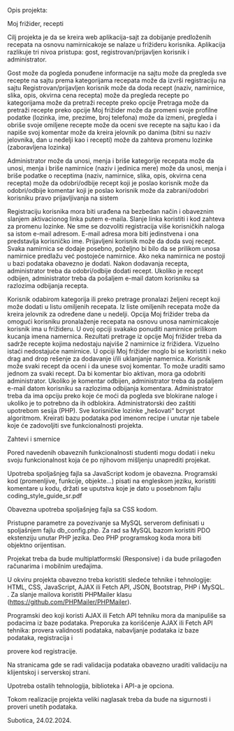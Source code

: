 Opis projekta:

Moj frižider, recepti

Cilj projekta je da se kreira web aplikacija-sajt za dobijanje predloženih recepata na osnovu namirnicakoje se nalaze u frižideru korisnika. Aplikacija razlikuje tri nivoa pristupa: gost, registrovan/prijavljen korisnik i administrator.

Gost
može da pogleda ponuđene informacije na sajtu
može da pregleda sve recepte na sajtu prema kategorijama recepata
može da izvrši registraciju na sajtu Registrovan/prijavljen korisnik
može da doda recept (naziv, namirnice, slika, opis, okvirna cena recepta)
može da pregleda recepte po kategorijama
može da pretraži recepte preko opcije Pretraga
može da pretraži recepte preko opcije Moj frižider
može da promeni svoje profilne podatke (lozinka, ime, prezime, broj telefona)
može da izmeni, pregleda i obriše svoje omiljene recepte
može da oceni sve recepte na sajtu kao i da napiše svoj komentar
može da kreira jelovnik po danima (bitni su naziv jelovnika, dan u nedelji kao i recepti)
može da zahteva promenu lozinke (zaboravljena lozinka)

Administrator
može da unosi, menja i briše kategorije recepata
može da unosi, menja i briše namirnice (naziv i jedinica mere)
može da unosi, menja i briše podatke o receptima (naziv, namirnice, slika, opis, okvirna cena recepta)
može da odobri/odbije recept koji je poslao korisnik
može da odobri/odbije komentar koji je poslao korisnik
može da zabrani/odobri korisniku pravo prijavljivanja na sistem

Registraciju korisnika mora biti urađena na bezbedan način i obaveznim slanjem aktivacionog linka putem e-maila. Slanje linka koristiti i kod zahteva za promenu lozinke. Ne sme se dozvoliti registracija više korisničkih naloga sa istom e-mail adresom. E-mail adresa mora biti jedinstvena i ona predstavlja korisničko ime.
Prijavljeni korisnik može da doda svoj recept. Svaka namirnica se dodaje posebno, poželjno bi bilo da se prilikom unosa namirnice predlažu već postojeće namirnice. Ako neka namirnica ne postoji u bazi podataka obavezno je dodati. Nakon dodavanja recepta, administrator treba da odobri/odbije dodati recept. Ukoliko je recept odbijen, administrator treba da pošaljem e-mail datom korisniku sa razlozima odbijanja recepta.

Korisnik odabirom kategorija ili preko pretrage pronalazi željeni recept koji može dodati u listu omiljenih recepata. Iz liste omiljenih recepata može da kreira jelovnik za određene dane u nedelji.
Opcija Moj frižider treba da omogući korisniku pronalaženje recepata na osnovu unosa namirnicakoje korisnik ima u frižideru. U ovoj opciji svakako ponuditi namirnice prilikom kucanja imena namernica. Rezultati pretrage iz opcije Moj frižider treba da sadrže recepte kojima nedostaju najviše 2 namirnice iz frižidera. Vizuelno istaći nedostajuće namirnice. U opciji Moj frižider moglo bi se koristiti i neko drag and drop rešenje za dodavanje i/ili uklanjanje namernica.
Korisnik može svaki recept da oceni i da unese svoj komentar. To može uraditi samo jednom za svaki recept. Da bi komentar bio aktivan, mora ga odobriti administrator. Ukoliko je komentar odbijen, administrator treba da pošaljem e-mail datom korisniku sa razlozima odbijanja komentara.
Administrator treba da ima opciju preko koje će moći da pogleda sve blokirane naloge i ukoliko je to potrebno da ih odblokira.
Administratorski deo zaštiti upotrebom sesija (PHP). Sve korisničke lozinke „hešovati“ bcrypt
algoritmom.
Kreirati bazu podataka pod imenom recipe i unutar nje tabele koje će zadovoljiti sve funkcionalnosti projekta.

Zahtevi i smernice

Pored navedenih obaveznih funkcionalnosti studenti mogu dodati i neku svoju funkcionalnost koja će po njihovom mišljenju unaprediti projekat.

Upotreba spoljašnjeg fajla sa JavaScript kodom je obavezna. Programski kod (promenljive, funkcije, objekte…) pisati na engleskom jeziku, koristiti komentare u kodu, držati se uputstva koje je dato u posebnom fajlu coding_style_guide_sr.pdf

Obavezna upotreba spoljašnjeg fajla sa CSS kodom.

Pristupne parametre za povezivanje sa MySQL serverom definisati u spoljašnjem fajlu db_config.php. Za rad sa MySQL bazom koristiti PDO ekstenziju unutar PHP jezika. Deo PHP programskog koda mora biti objektno orijentisan.

Projekat treba da bude multiplatformski (Responsive) i da bude prilagođen računarima i mobilnim uređajima.

U okviru projekta obavezno treba koristiti sledeće tehnike i tehnologije: HTML, CSS, JavaScript, AJAX ili Fetch API, JSON, Bootstrap, PHP i MySQL. . Za slanje mailova koristiti PHPMailer klasu (https://github.com/PHPMailer/PHPMailer).

Programski deo koji koristi AJAX ili Fetch API tehniku mora da manipuliše sa podacima iz baze podataka. Preporuka za korišćenje AJAX ili Fetch API tehnika: provera validnosti podataka, nabavljanje podataka iz baze podataka, registracija i

provere kod registracije.

Na stranicama gde se radi validacija podataka obavezno uraditi validaciju na klijentskoj i serverskoj strani.

Upotreba ostalih tehnologija, biblioteka i API-a je opciona.

Tokom realizacije projekta veliki naglasak treba da bude na sigurnosti i proveri unetih podataka.

Subotica, 24.02.2024.
